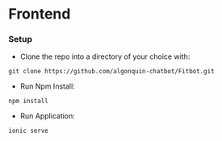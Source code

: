 # Frontend

### Setup

- Clone the repo into a directory of your choice with:
```
git clone https://github.com/algonquin-chatbot/Fitbot.git
```
- Run Npm Install:
```
npm install
``` 
- Run Application:
```
ionic serve
``` 

